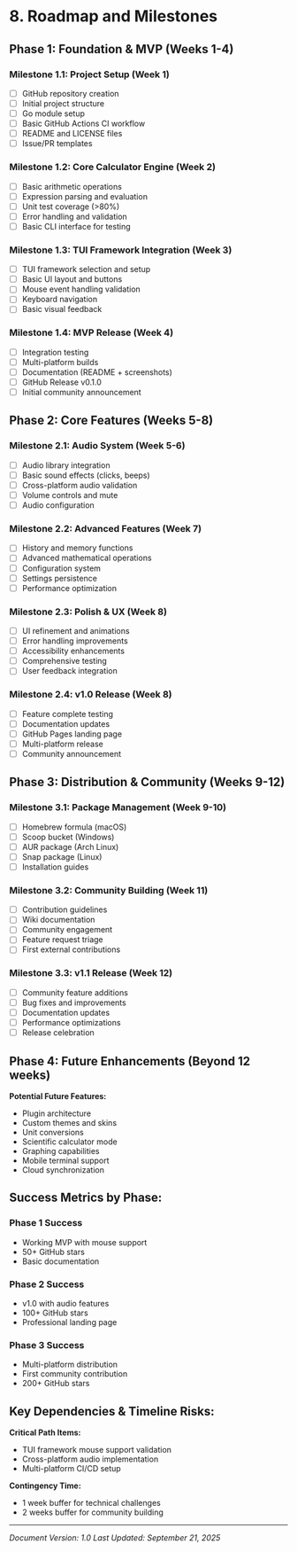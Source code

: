 # 8. Roadmap and Milestones

## Phase 1: Foundation & MVP (Weeks 1-4)

### Milestone 1.1: Project Setup (Week 1)
- [ ] GitHub repository creation
- [ ] Initial project structure
- [ ] Go module setup
- [ ] Basic GitHub Actions CI workflow
- [ ] README and LICENSE files
- [ ] Issue/PR templates

### Milestone 1.2: Core Calculator Engine (Week 2)
- [ ] Basic arithmetic operations
- [ ] Expression parsing and evaluation
- [ ] Unit test coverage (>80%)
- [ ] Error handling and validation
- [ ] Basic CLI interface for testing

### Milestone 1.3: TUI Framework Integration (Week 3)
- [ ] TUI framework selection and setup
- [ ] Basic UI layout and buttons
- [ ] Mouse event handling validation
- [ ] Keyboard navigation
- [ ] Basic visual feedback

### Milestone 1.4: MVP Release (Week 4)
- [ ] Integration testing
- [ ] Multi-platform builds
- [ ] Documentation (README + screenshots)
- [ ] GitHub Release v0.1.0
- [ ] Initial community announcement

## Phase 2: Core Features (Weeks 5-8)

### Milestone 2.1: Audio System (Week 5-6)
- [ ] Audio library integration
- [ ] Basic sound effects (clicks, beeps)
- [ ] Cross-platform audio validation
- [ ] Volume controls and mute
- [ ] Audio configuration

### Milestone 2.2: Advanced Features (Week 7)
- [ ] History and memory functions
- [ ] Advanced mathematical operations
- [ ] Configuration system
- [ ] Settings persistence
- [ ] Performance optimization

### Milestone 2.3: Polish & UX (Week 8)
- [ ] UI refinement and animations
- [ ] Error handling improvements
- [ ] Accessibility enhancements
- [ ] Comprehensive testing
- [ ] User feedback integration

### Milestone 2.4: v1.0 Release (Week 8)
- [ ] Feature complete testing
- [ ] Documentation updates
- [ ] GitHub Pages landing page
- [ ] Multi-platform release
- [ ] Community announcement

## Phase 3: Distribution & Community (Weeks 9-12)

### Milestone 3.1: Package Management (Week 9-10)
- [ ] Homebrew formula (macOS)
- [ ] Scoop bucket (Windows)
- [ ] AUR package (Arch Linux)
- [ ] Snap package (Linux)
- [ ] Installation guides

### Milestone 3.2: Community Building (Week 11)
- [ ] Contribution guidelines
- [ ] Wiki documentation
- [ ] Community engagement
- [ ] Feature request triage
- [ ] First external contributions

### Milestone 3.3: v1.1 Release (Week 12)
- [ ] Community feature additions
- [ ] Bug fixes and improvements
- [ ] Documentation updates
- [ ] Performance optimizations
- [ ] Release celebration

## Phase 4: Future Enhancements (Beyond 12 weeks)

**Potential Future Features:**
- Plugin architecture
- Custom themes and skins
- Unit conversions
- Scientific calculator mode
- Graphing capabilities
- Mobile terminal support
- Cloud synchronization

## Success Metrics by Phase:

### Phase 1 Success
- Working MVP with mouse support
- 50+ GitHub stars
- Basic documentation

### Phase 2 Success
- v1.0 with audio features
- 100+ GitHub stars
- Professional landing page

### Phase 3 Success
- Multi-platform distribution
- First community contribution
- 200+ GitHub stars

## Key Dependencies & Timeline Risks:

**Critical Path Items:**
- TUI framework mouse support validation
- Cross-platform audio implementation
- Multi-platform CI/CD setup

**Contingency Time:**
- 1 week buffer for technical challenges
- 2 weeks buffer for community building

---

*Document Version: 1.0*
*Last Updated: September 21, 2025*